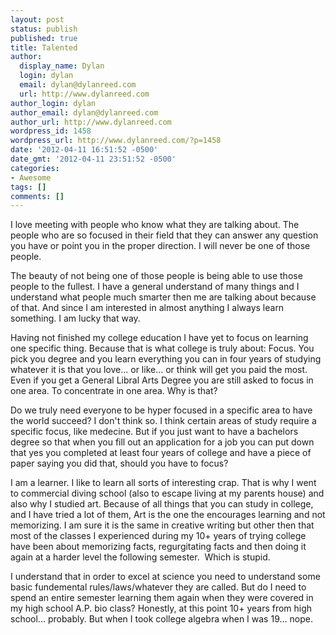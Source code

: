 ```yaml
---
layout: post
status: publish
published: true
title: Talented
author:
  display_name: Dylan
  login: dylan
  email: dylan@dylanreed.com
  url: http://www.dylanreed.com
author_login: dylan
author_email: dylan@dylanreed.com
author_url: http://www.dylanreed.com
wordpress_id: 1458
wordpress_url: http://www.dylanreed.com/?p=1458
date: '2012-04-11 16:51:52 -0500'
date_gmt: '2012-04-11 23:51:52 -0500'
categories:
- Awesome
tags: []
comments: []
---
```

<p>I love meeting with people who know what they are talking about. The people who are so focused in their field that they can answer any question you have or point you in the proper direction. I will never be one of those people.</p>
<p>The beauty of not being one of those people is being able to use those people to the fullest. I have a general understand of many things and I understand what people much smarter then me are talking about because of that. And since I am interested in almost anything I always learn something. I am lucky that way.</p>
<p>Having not finished my college education I have yet to focus on learning one specific thing. Because that is what college is truly about: Focus. You pick you degree and you learn everything you can in four years of studying whatever it is that you love... or like... or think will get you paid the most. Even if you get a General Libral Arts Degree you are still asked to focus in one area. To concentrate in one area. Why is that?</p>
<p>Do we truly need everyone to be hyper focused in a specific area to have the world succeed? I don't think so. I think certain areas of study require a specific focus, like medecine. But if you just want to have a bachelors degree so that when you fill out an application for a job you can put down that yes you completed at least four years of college and have a piece of paper saying you did that, should you have to focus?</p>
<p>I am a learner. I like to learn all sorts of interesting crap. That is why I went to commercial diving school (also to escape living at my parents house) and also why I studied art. Because of all things that you can study in college, and I have tried a lot of them, Art is the one the encourages learning and not memorizing. I am sure it is the same in creative writing but other then that most of the classes I experienced during my 10+ years of trying college have been about memorizing facts, regurgitating facts and then doing it again at a harder level the following semester. &nbsp;Which is stupid.</p>
<p>I understand that in order to excel at science you need to understand some basic fundemental rules/laws/whatever they are called. But do I need to spend an entire semester learning them again when they were covered in my high school A.P. bio class? Honestly, at this point 10+ years from high school... probably. But when I took college algebra when I was 19... nope.</p>
<p>&nbsp;</p>
